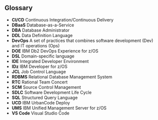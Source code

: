 ## Glossary

- **CI/CD** Continuous Integration/Continuous Delivery 
- **DBaaS** Database-as-a-Service
- **DBA** Database Administrator
- **DDL** Data Definition Language
- **DevOps** A set of practices that combines software development (Dev) and IT operations (Ops)
- **DOE** IBM Db2 DevOps Experience for z/OS
- **DSL** Domain-specific language  
- **IDE** Integrated Developer Environment
- **IDz** IBM Developer for z/OS
- **JCL** Job Control Language
- **RDBMS** Relational Database Management System 
- **RTC** Rational Team Concert
- **SCM** Source Control Management
- **SDLC** Software Development Life Cycle 
- **SQL** Structured Query Language
- **UCD** IBM UrbanCode Deploy
- **UMS** IBM Unified Management Server for z/OS
- **VS Code** Visual Studio Code

